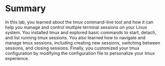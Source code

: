 # Summary

In this lab, you learned about the tmux command-line tool and how it can help you manage and control multiple terminal sessions on your Linux system. You installed tmux and explored basic commands to start, detach, and list running tmux sessions. You also learned how to navigate and manage tmux sessions, including creating new sessions, switching between sessions, and closing sessions. Finally, you customized your tmux configuration by modifying the configuration file to personalize your tmux experience.
